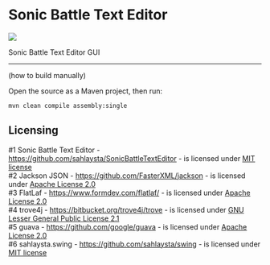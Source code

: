 # Sonic Battle Text Editor

<img src="https://i.imgur.com/OXKAAmD.png"/>

Sonic Battle Text Editor GUI

---

(how to build manually)

Open the source as a Maven project, then run:

`mvn clean compile assembly:single`

## Licensing

\#1 Sonic Battle Text Editor - https://github.com/sahlaysta/SonicBattleTextEditor - is licensed under [MIT license](https://github.com/sahlaysta/SonicBattleTextEditor/blob/master/LICENSE.txt)  
\#2 Jackson JSON - https://github.com/FasterXML/jackson - is licensed under [Apache License 2.0](https://github.com/FasterXML/jackson-core/blob/2.16/LICENSE)  
\#3 FlatLaf - https://www.formdev.com/flatlaf/ - is licensed under [Apache License 2.0](https://github.com/JFormDesigner/FlatLaf/blob/main/LICENSE)  
\#4 trove4j - https://bitbucket.org/trove4j/trove - is licensed under [GNU Lesser General Public License 2.1](https://bitbucket.org/trove4j/trove/src/master/LICENSE.txt)  
\#5 guava - https://github.com/google/guava - is licensed under [Apache License 2.0](https://github.com/google/guava/blob/master/LICENSE)  
\#6 sahlaysta.swing - https://github.com/sahlaysta/swing - is licensed under [MIT license](https://github.com/sahlaysta/swing/blob/main/LICENSE)
